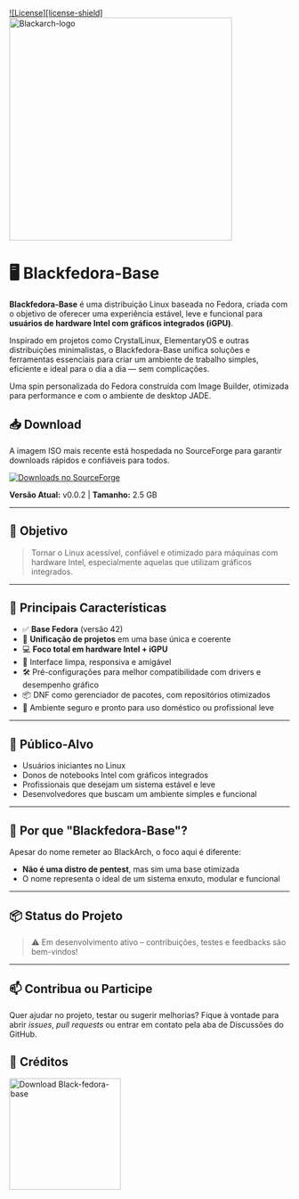 <!-- Shields/Logos -->
[![License][license-shield]][license-url]
<img width="400" height="400" alt="Blackarch-logo" src="https://github.com/user-attachments/assets/cc944209-7e00-4e08-a896-104b6f20d2b0" />

# 🖥️ Blackfedora-Base

**Blackfedora-Base** é uma distribuição Linux baseada no Fedora, criada com o objetivo de oferecer uma experiência estável, leve e funcional para **usuários de hardware Intel com gráficos integrados (iGPU)**.

Inspirado em projetos como CrystalLinux, ElementaryOS e outras distribuições minimalistas, o Blackfedora-Base unifica soluções e ferramentas essenciais para criar um ambiente de trabalho simples, eficiente e ideal para o dia a dia — sem complicações.

Uma spin personalizada do Fedora construída com Image Builder, otimizada para performance e com o ambiente de desktop JADE.

## 📥 Download

A imagem ISO mais recente está hospedada no SourceForge para garantir downloads rápidos e confiáveis para todos.

[![Downloads no SourceForge](https://img.shields.io/sourceforge/dm/black-fedora-base?label=Downloads&logo=sourceforge)](https://sourceforge.net/projects/black-fedora-base/files/latest/download)

**Versão Atual:** v0.0.2 | **Tamanho:** 2.5 GB

---
## 🎯 Objetivo

> Tornar o Linux acessível, confiável e otimizado para máquinas com hardware Intel, especialmente aquelas que utilizam gráficos integrados.

---

## 🚀 Principais Características

- ✅ **Base Fedora** (versão 42)
- 🧩 **Unificação de projetos** em uma base única e coerente
- 💻 **Foco total em hardware Intel + iGPU**
- 🧼 Interface limpa, responsiva e amigável
- 🛠️ Pré-configurações para melhor compatibilidade com drivers e desempenho gráfico
- 📦 DNF como gerenciador de pacotes, com repositórios otimizados
- 🔐 Ambiente seguro e pronto para uso doméstico ou profissional leve

---

## 👥 Público-Alvo

- Usuários iniciantes no Linux
- Donos de notebooks Intel com gráficos integrados
- Profissionais que desejam um sistema estável e leve
- Desenvolvedores que buscam um ambiente simples e funcional

---

## 📌 Por que "Blackfedora-Base"?

Apesar do nome remeter ao BlackArch, o foco aqui é diferente:
- **Não é uma distro de pentest**, mas sim uma base otimizada
- O nome representa o ideal de um sistema enxuto, modular e funcional

---

## 📦 Status do Projeto

> ⚠️ Em desenvolvimento ativo – contribuições, testes e feedbacks são bem-vindos!

---

## 📫 Contribua ou Participe

Quer ajudar no projeto, testar ou sugerir melhorias? Fique à vontade para abrir *issues*, *pull requests* ou entrar em contato pela aba de Discussões do GitHub.


## 🤝 Créditos
<a href="https://sourceforge.net/p/black-fedora-base/"><img alt="Download Black-fedora-base" src="https://sourceforge.net/sflogo.php?type=17&amp;group_id=3900944" width=200></a>
<!-- Reference Links -->
<!-- Badges -->
[license-url]: ./LICENSE
